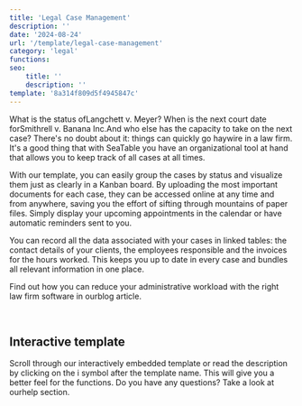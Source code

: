 ```yaml
---
title: 'Legal Case Management'
description: ''
date: '2024-08-24'
url: '/template/legal-case-management'
category: 'legal'
functions:
seo:
    title: ''
    description: ''
template: '8a314f809d5f4945847c'
---
```


What is the status ofLangchett v. Meyer? When is the next court date forSmithrell v. Banana Inc.And who else has the capacity to take on the next case? There's no doubt about it: things can quickly go haywire in a law firm. It's a good thing that with SeaTable you have an organizational tool at hand that allows you to keep track of all cases at all times.

With our template, you can easily group the cases by status and visualize them just as clearly in a Kanban board. By uploading the most important documents for each case, they can be accessed online at any time and from anywhere, saving you the effort of sifting through mountains of paper files. Simply display your upcoming appointments in the calendar or have automatic reminders sent to you.

You can record all the data associated with your cases in linked tables: the contact details of your clients, the employees responsible and the invoices for the hours worked. This keeps you up to date in every case and bundles all relevant information in one place.

Find out how you can reduce your administrative workload with the right law firm software in ourblog article.

​

## Interactive template

Scroll through our interactively embedded template or read the description by clicking on the i symbol after the template name. This will give you a better feel for the functions. Do you have any questions? Take a look at ourhelp section.
